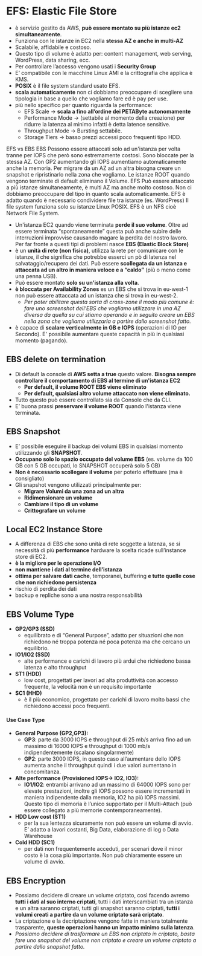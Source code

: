 # EFS: Elastic File Store
- è servizio gestito da AWS, **può essere montato su più istanze ec2 simultaneamente**. 
- Funziona con le istanze in EC2 nella **stessa AZ e anche in multi-AZ**
- Scalabile, affidabile e costoso. 
- Questo tipo di volume è adatto per: content management, web serving, WordPress, data sharing, ecc.
- Per controllare l’accesso vengono usati i **Security Group** 
- E’ compatibile con le macchine Linux AMI e la crittografia che applica è KMS. 
- **POSIX** è il file system standard usato EFS. 
- **scala automaticamente** non ci dobbiamo preoccupare di scegliere una tipologia in base a quello che vogliamo fare ed è pay per use.
- più nello specifico per quanto riguarda la performance:
  - EFS Scale -> **scala a fino all’ordine dei PETAByte autonomamente**
  - Performance Mode -> (settabile al momento della creazione) per ridurre la latenza al minimo infatti è detta latence sensitive.
  - Throughput Mode -> Bursting settabile.
  - Storage Tiers -> basso prezzi accessi poco frequenti tipo HDD.



EFS vs EBS
EBS
Possono essere attaccati solo ad un'istanza per volta tranne per IOPS che però sono estremamente costosi.
Sono bloccate per la stessa AZ. Con  GP2 aumentando gli IOPS aumentiamo automaticamente anche la memoria. 
Per migrare da un AZ ad un altra bisogna creare un snapshot e ripristinarlo nella zona che vogliamo. 
Le istanze ROOT quando vengono terminate di default eliminano il Volume.
EFS
Può essere attaccato a più istanze simultaneamente, è multi AZ ma anche molto costoso. Non ci dobbiamo preoccupare del tipo in quanto scala automaticamente. 
EFS è adatto quando è necessario condividere file tra istanze (es. WordPress)
Il file system funziona solo su istanze Linux POSIX. 
EFS è un NFS cioè Network File System.


- Un'istanza EC2 quando viene terminata **perde il suo volume**. Oltre ad essere terminata “spontaneamente” questa può anche subire delle interruzioni improvvise causando magare la perdita del nostro lavoro. Per far fronte a questi tipi di problemi nasce **EBS (Elastic Block Store)**
- è un **unità di rete (non fisica)**, utilizza la rete per comunicare con le istanze, il che significa che potrebbe esserci un pò di latenza nel salvataggio/recupero dei dati. Può essere **scollegata da un istanza e attaccata ad un altro in maniera veloce e a “caldo”**  (più o meno come una penna USB).
- Può essere montato **solo su un'istanza alla volta**.
- **è bloccata per Availability Zones** es un EBS che si trova in eu-west-1 non può essere attaccata ad un istanza che si trova in eu-west-2. 
	- *Per poter abilitare questa sorta di cross-zone il modo più comune è: fare uno screenshot dell’EBS che vogliamo utilizzare in una AZ diversa da quella su cui stiamo operando e in seguito creare un EBS nella zona che vogliamo utilizzarla a partire dallo screenshot fatto.*
- è capace di **scalare verticalmente in GB e IOPS** (operazioni di IO per Secondo). E' possibile aumentare queste capacità in più in qualsiasi momento (pagando).

## EBS delete on termination
 - Di default la console di **AWS setta a true** questo valore. **Bisogna sempre controllare il comportamento di EBS al termine di un'istanza EC2**
	 - **Per default, il volume ROOT EBS viene eliminato**
	 - **Per default, qualsiasi altro volume attaccato non viene eliminato.**
 - Tutto questo può essere controllato sia da Console che da CLI.
 - E’ buona prassi **preservare il volume ROOT** quando l'istanza viene terminata.
 
## EBS Snapshot
 - E’ possibile eseguire il backup dei volumi EBS in qualsiasi momento utilizzando gli **SNAPSHOT**.
 - **Occupano solo lo spazio occupato del volume EBS** (es. volume da 100 GB con 5 GB occupati, lo SNAPSHOT occuperà solo 5 GB)
 - **Non è necessario scollegare il volume** per poterlo effettuare (ma è consigliato)
 - Gli snapshot vengono utilizzati principalmente per:
	 - **Migrare Volumi da una zona ad un altra**
	 - **Ridimensionare un volume**
	 - **Cambiare il tipo di un volume**
	 - **Crittografare un volume**

## Local EC2 Instance Store
 - A differenza di EBS che sono unità di rete soggette a latenza, se si necessità di più **performance** hardware la scelta ricade sull’instance store di EC2.
 - **è la migliore per le operazione I/O**
 - **non mantiene i dati al termine dell’istanza**
 - **ottima per salvare dati cache**, temporanei, buffering **e tutte quelle cose che non richiedono persistenza**
 - rischio di perdita dei dati
 - backup e repliche sono a una nostra responsabilità

## EBS Volume Type
 - **GP2/GP3 (SSD)**
	 - equilibrato e di “General Purpose”, adatto per situazioni che non richiedono né troppa potenza né poca potenza ma che cercano un equilibrio.
 - **IO1/IO2 (SSD)**
	 - alte performance e carichi di lavoro più ardui che richiedono bassa latenza e alto throughput
 - **ST1 (HDD)**
	 - low cost, progettati per lavori ad alta produttività con accesso frequente, la velocità non è un requisito importante
 - **SC1 (HHD)**
	 - è il più economico, progettato per carichi di lavoro molto bassi che richiedono accessi poco frequenti.

#### Use Case Type

 - **General Purpose (GP2,GP3):**
	 - **GP3**: parte da 3000 IOPS e throughput di 25 mb/s arriva fino ad un massimo di 16000 IOPS e throughput di 1000 mb/s indipendentemente (scalano singolarmente)
	 - **GP2**: parte 3000 IOPS, in questo caso all’aumentare dello IOPS aumenta anche il throughput quindi i due valori aumentano in concomitanza.
 - **Alte performance (Provisioned IOPS-> IO2, IO3):**
	 - **IO1/IO2**: entrambi arrivano ad un massimo di 64000 IOPS sono per elevate prestazioni, inoltre gli IOPS possono essere incrementati in maniera indipendente dalla memoria, IO2 ha più IOPS massimi. Questo tipo di memoria è l’unico supportato per il Multi-Attach (può essere collegato a più memorie contemporaneamente).
 - **HDD Low cost (ST1)**
	 - per la sua lentezza sicuramente non può essere un volume di avvio. E’ adatto a lavori costanti, Big Data, elaborazione di log o Data Warehouse
 - **Cold HDD (SC1)**
	 - per dati non frequentemente acceduti, per scenari dove il minor costo è la cosa più importante. Non può chiaramente essere un volume di avvio.

## EBS Encryption

 - Possiamo decidere di creare un volume criptato, così facendo avremo **tutti i dati al suo interno criptati**, tutti i dati interscambiati tra un istanza e un altra saranno criptati, tutti gli snapshot saranno criptati, **tutti i volumi creati a partire da un volume criptato sarà criptato**.
 - La criptazione e la decriptazione vengono fatte in maniera totalmente trasparente, **queste operazioni hanno un impatto minimo sulla latenza**.
 - *Possiamo decidere di trasformare un EBS non criptato in criptato, basta fare uno snapshot del volume non criptato e creare un volume criptato a partire dallo snapshot fatto.*
